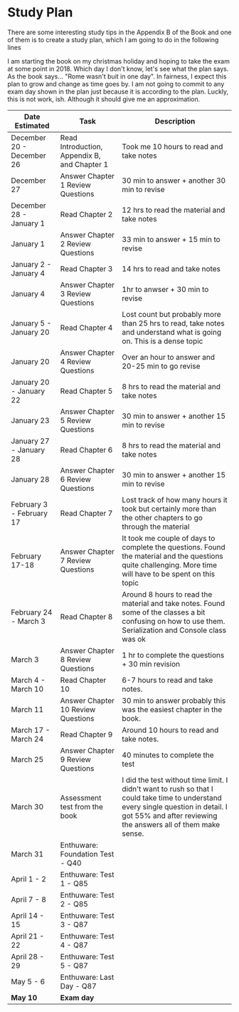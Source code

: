 # Study Plan
There are some interesting study tips in the Appendix B of the Book and one of them is to create a study plan, which I am going to do in the following lines 

I am starting the book on my christmas holiday and hoping to take the exam at some point in 2018. Which day I don't know, let's see what the plan says. As the book says... "Rome wasn't buit in one day". In fairness, I expect this plan to grow and change as time goes by. I am not going to commit to any exam day shown in the plan just because it is according to the plan. Luckly, this is not work, ish. Although it should give me an approximation.

Date Estimated      |                       Task                                         | Description
--------------------|--------------------------------------------------------------------|--------
December 20 - December 26 | Read Introduction, Appendix B, and Chapter 1    | Took me 10 hours to read and take notes
December 27               | Answer Chapter 1 Review Questions               | 30 min to answer + another 30 min to revise
December 28 - January 1   | Read Chapter 2                                  | 12 hrs to read the material and take notes
January 1                 | Answer Chapter 2 Review Questions               | 33 min to answer + 15 min to revise
January 2 - January 4     | Read Chapter 3                                  | 14 hrs to read and take notes 
January 4                 | Answer Chapter 3 Review Questions               | 1hr to anwser + 30 min to revise
January 5 - January 20    | Read Chapter 4                                  | Lost count but probably more than 25 hrs to read, take notes and understand what is going on. This is a dense topic
January 20                | Answer Chapter 4 Review Questions               | Over an hour to answer and 20-25 min to go revise
January 20 - January 22   | Read Chapter 5                                  | 8 hrs to read the material and take notes 
January 23                | Answer Chapter 5 Review Questions               | 30 min to answer + another 15 min to revise 
January 27 - January 28   | Read Chapter 6                                  | 8 hrs to read the material and take notes
January 28                | Answer Chapter 6 Review Questions               | 30 min to answer + another 15 min to revise
February 3 - February 17  | Read Chapter 7                                  | Lost track of how many hours it took but certainly more than the other chapters to go through the material
February 17-18            | Answer Chapter 7 Review Questions               | It took me couple of days to complete the questions. Found the material and the questions quite challenging. More time will have to be spent on this topic
February 24 - March 3     | Read Chapter 8                                  | Around 8 hours to read the material and take notes. Found some of the classes a bit confusing on how to use them. Serialization and Console class was ok
March 3                   | Answer Chapter 8 Review Questions               | 1 hr to complete the questions + 30 min revision
March 4 - March 10        | Read Chapter 10                                 | 6-7 hours to read and take notes.
March 11                  | Answer Chapter 10 Review Questions              | 30 min to answer probably this was the easiest chapter in the book.
March 17 - March 24       | Read Chapter 9                                 | Around 10 hours to read and take notes.
March 25                  | Answer Chapter 9 Review Questions              | 40 minutes to complete the test
March 30                  | Assessment test from the book                  | I did the test without time limit. I didn't want to rush so that I could take time to understand every single question in detail. I got 55% and after reviewing the answers all of them make sense.
March 31                  | Enthuware: Foundation Test - Q40                |
April 1 - 2               | Enthuware: Test 1 - Q85                         |
April 7 - 8               | Enthuware: Test 2 - Q85                         |
April 14 - 15             | Enthuware: Test 3 - Q87                         |
April 21 - 22             | Enthuware: Test 4 - Q87                         |
April 28 - 29             | Enthuware: Test 5 - Q87                         |
May 5 - 6                 | Enthuware: Last Day - Q87                       |
**May 10**                | **Exam day**
